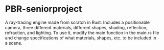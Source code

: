 # PBR-seniorproject
A ray-tracing engine made from scratch in Rust. Includes a positionable camera, three different materials, different shapes, shading, reflection, refraction, and lighting. To use it, modify the main function in the main.rs file and change specifications of what materials, shapes, etc. to be included in a scene.
